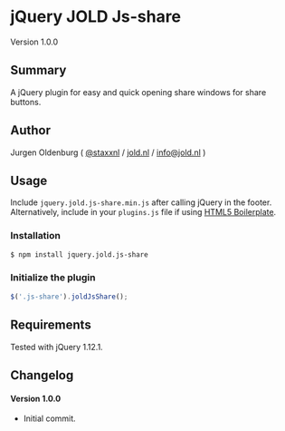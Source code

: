 # jQuery JOLD Js-share

Version 1.0.0

## Summary

A jQuery plugin for easy and quick opening share windows for share buttons.

## Author

Jurgen Oldenburg ( [@staxxnl](http://twitter.com/staxxnl) / [jold.nl](https://www.jold.nl) / [info@jold.nl](info@jold.nl) )

## Usage

Include `jquery.jold.js-share.min.js` after calling jQuery in the footer. Alternatively, include in your `plugins.js` file if using [HTML5 Boilerplate](http://html5boilerplate.com).


### Installation

```bash
$ npm install jquery.jold.js-share

```

### Initialize the plugin

```js
$('.js-share').joldJsShare();

```


## Requirements

Tested with jQuery 1.12.1.


## Changelog


#### Version 1.0.0

* Initial commit.
